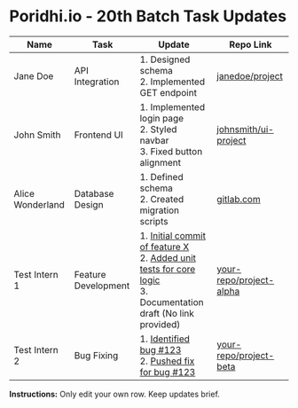 # Poridhi.io - 20th Batch Task Updates

<!-- DYNAMIC_TABLE_START -->
| Name | Task | Update | Repo Link |
| --- | --- | --- | --- |
| Jane Doe | API Integration | 1. Designed schema<br>2. Implemented GET endpoint | [janedoe/project](https://github.com/janedoe/project) |
| John Smith | Frontend UI | 1. Implemented login page<br>2. Styled navbar<br>3. Fixed button alignment | [johnsmith/ui-project](https://github.com/johnsmith/ui-project) |
| Alice Wonderland | Database Design | 1. Defined schema<br>2. Created migration scripts | [gitlab.com](https://gitlab.com/alicew/db-project) |
| Test Intern 1 | Feature Development | 1. [Initial commit of feature X](https://github.com/your-repo/commit/abc123xyz)<br>2. [Added unit tests for core logic](https://github.com/your-repo/commit/def456uvw)<br>3. Documentation draft (No link provided) | [your-repo/project-alpha](https://github.com/your-repo/project-alpha) |
| Test Intern 2 | Bug Fixing | 1. [Identified bug #123](https://github.com/your-repo/issues/123)<br>2. [Pushed fix for bug #123](https://github.com/your-repo/pull/55) | [your-repo/project-beta](https://github.com/your-repo/project-beta) |
<!-- DYNAMIC_TABLE_END -->

**Instructions:** Only edit your own row. Keep updates brief.
